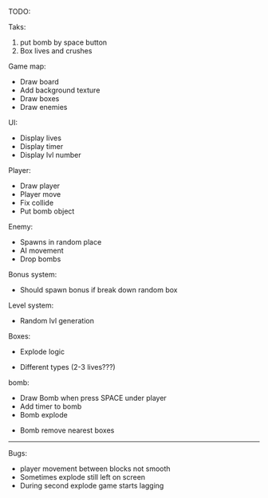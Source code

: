 TODO:

Taks:
1) put bomb by space button
2) Box lives and crushes

Game map:
  + Draw board
  + Add background texture 
  + Draw boxes
  + Draw enemies

UI: 
  + Display lives 
  + Display timer
  + Display lvl number 
  
Player:
  + Draw player
  + Player move
  + Fix collide 
  + Put bomb object

Enemy:
  - Spawns in random place
  - AI movement
  - Drop bombs 

Bonus system:
  - Should spawn bonus if break down random box

Level system:
  - Random lvl generation 
  
Boxes:
  + Explode logic
  - Different types (2-3 lives???)

bomb:
  + Draw Bomb when press SPACE under player
  + Add timer to bomb
  + Bomb explode 
  - Bomb remove nearest boxes

--------------------------------------------
Bugs:
- player movement between blocks not smooth
- Sometimes explode still left on screen
- During second explode game starts lagging











